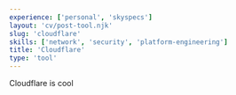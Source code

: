 ```yaml
---
experience: ['personal', 'skyspecs']
layout: 'cv/post-tool.njk'
slug: 'cloudflare'
skills: ['network', 'security', 'platform-engineering']
title: 'Cloudflare'
type: 'tool'
---
```


Cloudflare is cool
